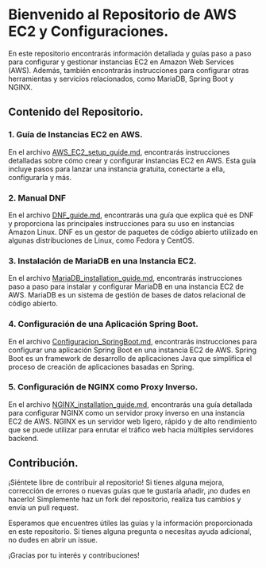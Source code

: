 # Bienvenido al Repositorio de AWS EC2 y Configuraciones.

En este repositorio encontrarás información detallada y guías paso a paso para configurar y gestionar instancias EC2 en Amazon Web Services (AWS). Además, también encontrarás instrucciones para configurar otras herramientas y servicios relacionados, como MariaDB, Spring Boot y NGINX.

## Contenido del Repositorio.

### 1. Guía de Instancias EC2 en AWS.

En el archivo [AWS_EC2_setup_guide.md](AWS_EC2_setup_guide.md), encontrarás instrucciones detalladas sobre cómo crear y configurar instancias EC2 en AWS. Esta guía incluye pasos para lanzar una instancia gratuita, conectarte a ella, configurarla y más.

### 2. Manual DNF

En el archivo [DNF_guide.md](DNF_guide.md), encontrarás una guía que explica qué es DNF y proporciona las principales instrucciones para su uso en instancias Amazon Linux. DNF es un gestor de paquetes de código abierto utilizado en algunas distribuciones de Linux, como Fedora y CentOS.

### 3. Instalación de MariaDB en una Instancia EC2.

En el archivo [MariaDB_installation_guide.md](MariaDB_installation_guide.md), encontrarás instrucciones paso a paso para instalar y configurar MariaDB en una instancia EC2 de AWS. MariaDB es un sistema de gestión de bases de datos relacional de código abierto.

### 4. Configuración de una Aplicación Spring Boot.

En el archivo [Configuracion_SpringBoot.md](Configuracion_SpringBoot.md), encontrarás instrucciones para configurar una aplicación Spring Boot en una instancia EC2 de AWS. Spring Boot es un framework de desarrollo de aplicaciones Java que simplifica el proceso de creación de aplicaciones basadas en Spring.

### 5. Configuración de NGINX como Proxy Inverso.

En el archivo [NGINX_installation_guide.md](NGINX_installation_guide.md), encontrarás una guía detallada para configurar NGINX como un servidor proxy inverso en una instancia EC2 de AWS. NGINX es un servidor web ligero, rápido y de alto rendimiento que se puede utilizar para enrutar el tráfico web hacia múltiples servidores backend.

## Contribución.

¡Siéntete libre de contribuir al repositorio! Si tienes alguna mejora, corrección de errores o nuevas guías que te gustaría añadir, ¡no dudes en hacerlo! Simplemente haz un fork del repositorio, realiza tus cambios y envía un pull request.

Esperamos que encuentres útiles las guías y la información proporcionada en este repositorio. Si tienes alguna pregunta o necesitas ayuda adicional, no dudes en abrir un issue.

¡Gracias por tu interés y contribuciones!


